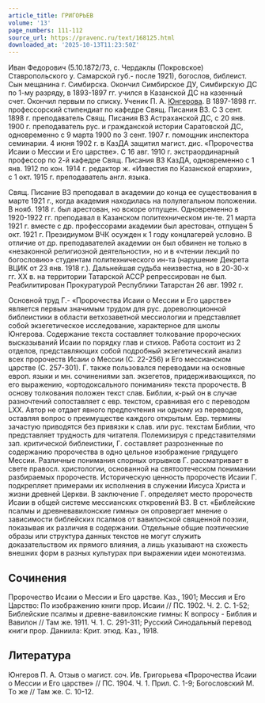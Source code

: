 ```yaml
---
article_title: ГРИГОРЬЕВ
volume: '13'
page_numbers: 111-112
source_url: https://pravenc.ru/text/168125.html
downloaded_at: '2025-10-13T11:23:50Z'
---
```


Иван Федорович (5.10.1872/73, с. Чердаклы (Покровское) Ставропольского у. Самарской губ.- после 1921), богослов, библеист. Сын мещанина г. Симбирска. Окончил Симбирское ДУ, Симбирскую ДС по 1-му разряду, в 1893-1897 гг. учился в Казанской ДС на казенный счет. Окончил первым по списку. Ученик П. А. [Юнгерова](https://pravenc.ru/text/Юнгерова.html). В 1897-1898 гг. профессорский стипендиат по кафедре Свящ. Писания ВЗ. С 3 сент. 1898 г. преподаватель Свящ. Писания ВЗ Астраханской ДС, с 20 янв. 1900 г. преподаватель рус. и гражданской истории Саратовской ДС, одновременно с 9 марта 1900 по 3 сент. 1907 г. помощник инспектора семинарии. 4 июня 1902 г. в КазДА защитил магист. дис. «Пророчества Исаии о Мессии и Его царстве». С 16 авг. 1910 г. экстраординарный профессор по 2-й кафедре Свящ. Писания ВЗ КазДА, одновременно с 1 янв. 1912 по кон. 1914 г. редактор ж. «Известия по Казанской епархии», с 1 окт. 1915 г. преподаватель англ. языка.

Свящ. Писание ВЗ преподавал в академии до конца ее существования в марте 1921 г., когда академия находилась на полулегальном положении. В нояб. 1918 г. был арестован, но вскоре отпущен. Одновременно в 1920-1922 гг. преподавал в Казанском политехническом ин-те. 21 марта 1921 г. вместе с др. профессорами академии был арестован, отпущен 5 окт. 1921 г. Президиумом ВЧК осужден к 1 году концлагерей условно. В отличие от др. преподавателей академии он был обвинен не только в «незаконной религиозной деятельности», но и в «чтении лекций по богословию» студентам политехнического ин-та (нарушение Декрета ВЦИК от 23 янв. 1918 г.). Дальнейшая судьба неизвестна, но в 20-30-х гг. XX в. на территории Татарской АССР репрессирован не был. Реабилитирован Прокуратурой Республики Татарстан 26 авг. 1992 г.

Основной труд Г.- «Пророчества Исаии о Мессии и Его царстве» является первым значимым трудом для рус. дореволюционной библеистики в области ветхозаветной мессиологии и представляет собой экзегетическое исследование, характерное для школы Юнгерова. Содержание текста составляет толкование пророческих высказываний Исаии по порядку глав и стихов. Работа состоит из 2 отделов, представляющих собой подробный экзегетический анализ всех пророчеств Исаии о Мессии (С. 22-256) и Его мессианском царстве (С. 257-301). Г. также пользовался переводами на основные европ. языки и мн. сочинениями зап. экзегетов, придерживающихся, по его выражению, «ортодоксального понимания» текста пророчеств. В основу толкования положен текст слав. Библии, к-рый он в случае разночтений сопоставляет с евр. текстом, сравнивая его с переводом LXX. Автор не отдает явного предпочтения ни одному из переводов, оставляя вопрос о преимуществе каждого открытым. Евр. термины зачастую приводятся без привязки к слав. или рус. текстам Библии, что представляет трудность для читателя. Полемизируя с представителями зап. критической библеистики, Г. составляет разрозненные по содержанию пророчества в одно цельное изображение грядущего Мессии. Различные понимания спорных отрывков Г. рассматривает в свете правосл. христологии, основанной на святоотеческом понимании разбираемых пророчеств. Историческую ценность пророчеств Исаии Г. подкрепляет примерами их исполнения в служении Иисуса Христа и жизни древней Церкви. В заключение Г. определяет место пророчеств Исаии в общей системе мессианских откровений ВЗ. В ст. «Библейские псалмы и древневавилонские гимны» он опровергает мнение о зависимости библейских псалмов от вавилонской священной поэзии, показывая их различия в содержании. Отдельные общие поэтические образы или структура данных текстов не могут служить доказательством их прямого влияния, а лишь указывают на схожесть внешних форм в разных культурах при выражении идеи монотеизма.

## Сочинения

Пророчество Исаии о Мессии и Его царстве. Каз., 1901; Мессия и Его Царство: По изображению книги прор. Исаии // ПС. 1902. Ч. 2. С. 1-52; Библейские псалмы и древне-вавилонские гимны: К вопросу - Библия и Вавилон // Там же. 1911. Ч. 1. С. 291-311; Русский Синодальный перевод книги прор. Даниила: Крит. этюд. Каз., 1918.

## Литература

Юнгеров П. А. Отзыв о магист. соч. Ив. Григорьева «Пророчества Исаии о Мессии и Его царстве» // ПС. 1904. Ч. 1. Прил. С. 1-9; Богословский М. То же // Там же. С. 10-12.
